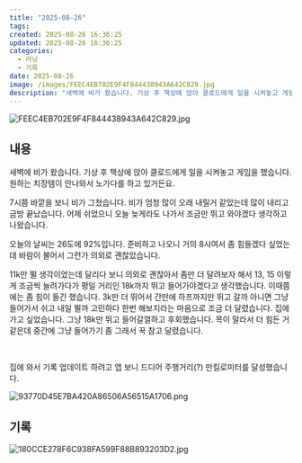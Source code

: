 ```yaml
---
title: "2025-08-26"
tags:
created: 2025-08-26 16:36:25
updated: 2025-08-26 16:36:25
categories:
  - 러닝
  - 기록
date: 2025-08-26
image: /images/FEEC4EB702E9F4F844438943A642C829.jpg
description: "새벽에 비가 왔습니다. 기상 후 책상에 앉아 클로드에게 일을 시켜놓고 게임을 했습니다. 원하는 치장템이 안나와서 노가다를 하고 있거든요. 7시쯤 바깥을 보니 비가 그쳤습니다. 비가 엄청 많이 오래 내릴거 같았는데 많이 내리고 금방 끝났습니다. 어제 쉬었으니 오늘 늦게라도 나가서 조금만 "
---
```


![FEEC4EB702E9F4F844438943A642C829.jpg](/images/FEEC4EB702E9F4F844438943A642C829.jpg)
 
 

## 내용

새벽에 비가 왔습니다. 기상 후 책상에 앉아 클로드에게 일을 시켜놓고 게임을 했습니다. 원하는 치장템이 안나와서 노가다를 하고 있거든요.

7시쯤 바깥을 보니 비가 그쳤습니다. 비가 엄청 많이 오래 내릴거 같았는데 많이 내리고 금방 끝났습니다. 어제 쉬었으니 오늘 늦게라도 나가서 조금만 뛰고 와야겠다 생각하고 나왔습니다. 

오늘의 날씨는 26도에 92%입니다. 준비하고 나오니 거의 8시여서 좀 힘들겠다 싶었는데 바람이 불어서 그런가 의외로 괜찮았습니다. 

11k만 뛸 생각이었는데 달리다 보니 의외로 괜찮아서 좀만 더 달려보자 해서 13, 15 이렇게 조금씩 늘려가다가 평일 거리인 18k까지 뛰고 들어가야겠다고 생각했습니다. 이때쯤에는 좀 힘이 들긴 했습니다. 3k만 더 뛰어서 간만에 하프까지만 뛰고 갈까 아니면 그냥 들어가서 쉬고 내일 뛸까 고민하다 한번 해보지라는 마음으로 조금 더 달렸습니다. 집에 가고 싶었습니다. 그냥 18k만 뛰고 들어갈껄하고 후회했습니다. 목이 말라서 더 힘든 거 같은데 중간에 그냥 들어가기 좀 그래서 꾹 참고 달렸습니다.

 

집에 와서 기록 업데이트 하려고 앱 보니 드디어 주행거리(?) 만킬로미터를 달성했습니다.

 
 ![93770D45E7BA420A86506A56515A1706.png](/images/93770D45E7BA420A86506A56515A1706.png)
 
 

## 기록

 
 ![180CCE278F6C938FA599F88B893203D2.jpg](/images/180CCE278F6C938FA599F88B893203D2.jpg)
